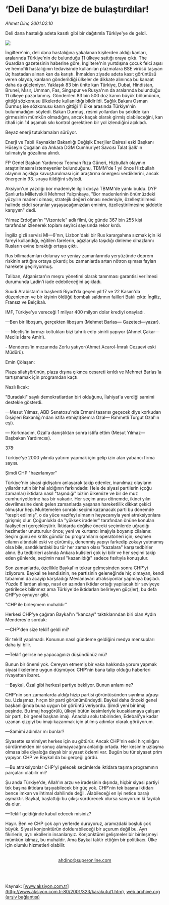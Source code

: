 # ‘Deli Dana’yı bize de bulaştırdılar!

*Ahmet Dinç 2001.02.10*

<div>
 <p class="spot">
  Deli  dana hastalığı adeta kasıtlı gibi bir dağıtımla Türkiye'ye de geldi.
 </p>
 <p class="metin">
 </p>
 <img border="0" src="/web/20020502044758im_/http://www.aksiyon.com.tr/2001/323/resimler/Deli.jpg"/>
 <p class="metin">
  İngiltere'nin, deli dana hastalığına yakalanan kişilerden aldığı kanları, aralarında Türkiye'nin de bulunduğu 11 ülkeye sattığı oraya çıktı. The Guardian gazetesinin haberine göre, İngiltere'nin yurtdışına çocuk felci aşısı ve hemofili hastalığının tedavisinde kullanılan plazmalara BSE virüsü taşıyan üç hastadan alınan kan da karıştı. İhmalden ziyade adeta kasıt görüntüsü veren olayda, kanların gönderildiği ülkeler de dikkate alınınca bu kanaat daha da güçleniyor. Yaklaşık 83 bin ünite kan Türkiye, Dubai, Hindistan, Brunei, Mısır, Umman, Fas, Singapur ve Rusya'nın da aralarında bulunduğu 11 ülkeye pazarlanmış. Gönderilen 83 bin 500 doz kanın büyük bölümünün, gittiği sözkonusu ülkelerde kullanıldığı bildirildi. Sağlık Bakanı Osman Durmuş ise sözkonusu kanın gittiği 11 ülke arasında Türkiye'nin bulunmadığını söyledi. Bakan Durmuş, resmi yollardan bu şekilde kan girmesinin mümkün olmadığını, ancak kaçak olarak girmiş olabileceğini, kan ithali için 14 aşamalı sıkı kontrol gerektiren bir yol izlendiğini açıkladı.
 </p>
 <p class="metin">
 </p>
 <p class="arabaslik">
  Beyaz enerji tutuklamaları sürüyor.
 </p>
 <p class="metin">
  Enerji ve Tabii Kaynaklar Bakanlığı Değişik Enerjiler Dairesi eski Başkanı Hüseyin Çoğalan da Ankara DGM Cumhuriyet Savcısı Talat Şalk'ın talimatıyla gözaltına alındı.
 </p>
 <p class="metin">
  FP Genel Başkan Yardımcısı Teoman Rıza Güneri, Hizbullah olayının araştırılmasını istemeyenler bulunduğunu, TBMM'de 1 yıl önce Hizbullah olayının açıklığa kavuşturulması için araştırma önergesi verdiklerini, ancak önergenin 93. sıraya itildiğini söyledi.
 </p>
 <p class="metin">
  Aksiyon'un yazdığı bor madeniyle ilgili dosya TBMM'de yankı buldu. DYP Şanlıurfa Milletvekili Mehmet Yalçınkaya, "Bor madenlerinin önümüzdeki yüzyılın madeni olması, stratejik değeri olması nedeniyle, özelleştirilmesi halinde ciddi sorunlar yaşayacağımızdan eminim, özelleştirilmesine şiddetle karşıyım" dedi.
 </p>
 <p class="metin">
  Yılmaz Erdoğan'ın "Vizontele" adlı filmi, üç günde 367 bin 255 kişi tarafından izlenerek toplam seyirci sayısında rekor kırdı.
 </p>
 <p class="metin">
  İngiliz gizli servisi MI—6'nın, Lizbon'daki bir Rus karargahına sızmak için iki fareyi kullandığı, eğitilen farelerin, ağızlarıyla taşıdığı dinleme cihazlarını Rusların evine bıraktığı ortaya çıktı.
 </p>
 <p class="metin">
  Rus bilimadamları dolunay ve yeniay zamanlarında yeryüzünde deprem riskinin arttığını ortaya çıkardı; bu zamanlarda artan nötron ışıması fayları harekete geçiriyormuş.
 </p>
 <p class="metin">
  Taliban, Afganistan'ın meşru yönetimi olarak tanınması garantisi verilmesi durumunda  Ladin'i iade edebileceğini açıkladı.
 </p>
 <p class="metin">
  Suudi Arabistan'ın başkenti Riyad'da geçen yıl 17 ve 22 Kasım'da düzenlenen ve bir kişinin öldüğü bombalı saldırının failleri Batılı çıktı: İngiliz, Fransız ve Belçikalı.
 </p>
 <p class="metin">
  IMF, Türkiye'ye vereceği 1 milyar 400 milyon dolar krediyi onayladı.
 </p>
 <p class="metin">
 </p>
 <p class="arabaslik">
  —Ben bir liboşum, gerçekten liboşum (Mehmet Barlas— Gazeteci—yazar).
 </p>
 <p class="metin">
  — Meclis'in kırmızı koltukları bizi tahrik edip sinirli yapıyor (Ahmet Çakar— Meclis İdare Amiri).
 </p>
 <p class="metin">
  - Menderes'in mezarında Zorlu yatıyor(Ahmet Acarol-İmralı Cezaevi eski Müdürü).
 </p>
 <p class="metin">
 </p>
 <p class="arabaslik">
  Emin Çölaşan:
 </p>
 <p class="metin">
  Plaza silahşörünün, plaza dışına çıkınca cesareti kırıldı ve Mehmet Barlas'la tartışmamak için programdan kaçtı.
 </p>
 <p class="metin">
 </p>
 <p class="arabaslik">
  Nazlı Ilıcak:
 </p>
 <p class="metin">
  "Buradaki" sayılı demokratlardan biri olduğunu, İlahiyat'a verdiği samimi destekle gösterdi.
 </p>
 <p class="metin">
 </p>
 <p class="arabaslik">
  —Mesut Yılmaz, ABD Senatosu'nda Ermeni tasarısı geçecek diye korkudan Dışişleri Bakanlığı'ndan istifa etmişti(Semra Özal— Rahmetli Turgut Özal'ın eşi).
 </p>
 <p class="metin">
  — Korkmadım, Özal'a danıştıktan sonra istifa ettim (Mesut Yılmaz— Başbakan Yardımcısı).
 </p>
 <p class="metin">
 </p>
 <p class="arabaslik">
  378:
 </p>
 <p class="metin">
  Türkiye'ye 2000 yılında yatırım yapmak için gelip izin alan yabancı firma sayısı.
 </p>
 <p class="metin">
 </p>
 <p class="arabaslik">
  Şimdi CHP "hazırlanıyor"
 </p>
 <p class="metin">
  Türkiye'nin siyasi gidişatını anlayarak takip edenler, inanılmaz olayların yıllardır rutin bir hal aldığının farkındadır. Hele de siyasi partilerin (çoğu zamanlar) iktidara nasıl "taşındığı" bizim ülkemize ve bir de muz cumhuriyetlerine has bir vakadır. Her seçim arası dönemde, ikinci yılın devrilmesine denk gelen zamanlarda yaşanan hareketlilik dikkat çekici olmuştur hep. Muhtemelen sonraki seçimi kazanacak parti bu dönemde "tespit edilmiş", o da yüce vazifeyi almanın heyecanıyla yeni atraksiyonlara girişmiş olur. Çoğunlukla da "yüksek iradeler" tarafından önüne konulan faaliyetleri gerçekleştirir. İktidarda değilse önceki seçimlerde uğradığı hezimetler unutturulur önce; yeni ve kurtarıcı imajıyla boyanıp cilalanır. Seçim günü en kritik gündür bu programların operatörleri için; seçmen cilanın altındaki eski ve çürümüş, denenmiş yapıyı farkedip zokayı yutmamış olsa bile, sandıklardaki bu tür her zaman olası "kazalara" karşı tedbirler alınır. Bu tedbirleri aslında Ankara kulisleri çok iyi bilir ve her seçimi takip eden günlerde, seçimin nasıl "kazanıldığı" sadece fısıltıyla konuşulur.
 </p>
 <p class="metin">
  Son zamanlarda, özellikle Baykal'ın tekrar gelmesinden sonra CHP'yi izliyorum. Baykal ne kendisinin, ne partisinin geleneğinde hiç olmayan, kendi tabanının da acayip karşıladığı Mevlanavari atraksiyonlar yapmaya başladı. Yüzde 6'lardan alınıp, nasıl en azından iktidar ortağı yapılacak bir seviyeye getirilecek bilinmez ama Türkiye'de iktidarları belirleyen güç(ler), bu defa CHP'ye oynuyor gibi.
 </p>
 <p class="metin">
 </p>
 <p class="arabaslik">
  "CHP ile  birleşmem muhaldir"
 </p>
 <p class="metin">
  Herkesi CHP'ye çağıran Baykal'ın "kancayı" taktıklarından biri olan Aydın Menderes'e sorduk:
 </p>
 <p class="metin">
  —CHP'den size teklif geldi mi?
 </p>
 <p class="metin">
  Bir teklif yapılmadı. Konunun nasıl gündeme geldiğini medya mensupları daha iyi bilir.
 </p>
 <p class="metin">
  —Teklif gelirse ne yapacağınızı düşündünüz mü?
 </p>
 <p class="metin">
  Bunun bir önemi yok. Cereyan etmemiş bir vaka hakkında yorum yapmak siyasi ilkelerime uygun düşmüyor. CHP'nin bana talip olduğu haberleri rivayetten ibaret.
 </p>
 <p class="metin">
  —Baykal, Özal gibi herkesi partiye bekliyor. Bunun anlamı ne?
 </p>
 <p class="metin">
  CHP'nin son zamanlarda aldığı hizip partisi görüntüsünden sıyrılma uğraşı bu. Uzlaşmaz, hırçın bir parti görünümündeydi. Baykal daha önceki genel başkanlığında buna uygun bir görüntü veriyordu. Şimdi yeni bir imaj peşinde. Bu imaj hoşgörülü, ülkeyi bütün kesimleriyle kucaklamaya çalışan bir parti, bir genel başkan imajı. Anadolu solu tabirinden, Edebali'ye kadar uzanan çizgiyi bu imajı kazanmak için atılmış adımlar olarak görüyorum.
 </p>
 <p class="metin">
  —Samimi adımlar mı bunlar?
 </p>
 <p class="metin">
  Siyasette samimiyet herkes için su götürür. Ancak CHP'nin eski hırçınlığını sürdürmekten bir sonuç alamayacağını anladığı ortada. Her kesimle uzlaşma olmasa bile diyaloğa dayalı bir siyaset özlemi var. Bugün bu tür siyaset prim yapıyor. CHP ve Baykal da bu gerçeği gördü.
 </p>
 <p class="metin">
  —Bu atraksiyonlar CHP'yi gelecek seçimlerde iktidara taşıma programının parçaları olabilir mi?
 </p>
 <p class="metin">
  Şu anda Türkiye'de, Allah'ın arzu ve iradesinin dışında, hiçbir siyasi partiyi tek başına iktidara taşıyabilecek bir güç yok. CHP'nin tek başına iktidarı bence imkan ve ihtimal dahilinde değil. Alabileceği en iyi netice barajı aşmaktır. Baykal, başlattığı bu çıkışı sürdürecek olursa sanıyorum ki faydalı da olur.
 </p>
 <p class="metin">
  —Teklif geldiğinde kabul edecek misiniz?
 </p>
 <p class="metin">
  Hayır. Ben ve CHP çok ayrı yerlerde duruyoruz, aramızdaki boşluk çok büyük. Siyasi konjonktürün doldurabileceği bir uçurum değil bu. Ayrı fikirlerin, ayrı ekollerin insanlarıyız. Konjonktürel gelişmeler bir birileşmeyi mümkün kılmaz, bu muhaldir. Ama Baykal taktir ettiğim bir politikacı. Ülke için olumlu hizmetleri olabilir.
 </p>
 <br/>
 <center>
  <a class="anaorta" href="http://web.archive.org/web/20020502044758/mailto:ahdinc@superonline.com">
   ahdinc@superonline.com
  </a>
 </center>
 <br/>
 <br/>
 <br/>
</div>

Kaynak: [www.aksiyon.com.tr](http://www.aksiyon.com.tr:80/2001/323/karakutu/1.htm), [web.archive.org (arşiv bağlantısı)](http://web.archive.org/web/20020502044758/http://www.aksiyon.com.tr:80/2001/323/karakutu/1.htm)
